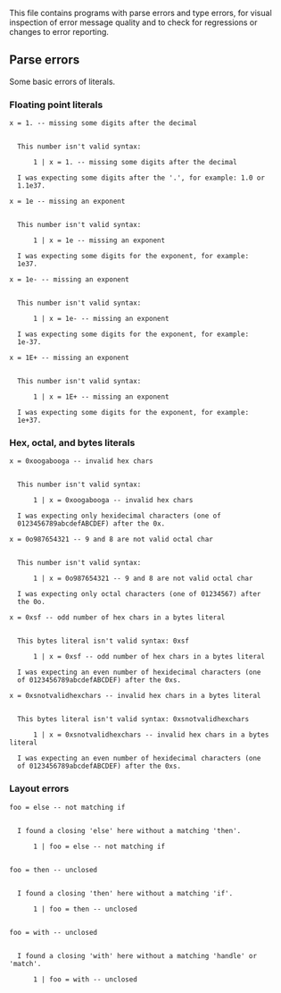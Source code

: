 
This file contains programs with parse errors and type errors, for visual inspection of error message quality and to check for regressions or changes to error reporting.

## Parse errors

Some basic errors of literals.

### Floating point literals

```unison
x = 1. -- missing some digits after the decimal
```

```ucm

  This number isn't valid syntax: 
  
      1 | x = 1. -- missing some digits after the decimal
  
  I was expecting some digits after the '.', for example: 1.0 or
  1.1e37.

```
```unison
x = 1e -- missing an exponent
```

```ucm

  This number isn't valid syntax: 
  
      1 | x = 1e -- missing an exponent
  
  I was expecting some digits for the exponent, for example:
  1e37.

```
```unison
x = 1e- -- missing an exponent
```

```ucm

  This number isn't valid syntax: 
  
      1 | x = 1e- -- missing an exponent
  
  I was expecting some digits for the exponent, for example:
  1e-37.

```
```unison
x = 1E+ -- missing an exponent
```

```ucm

  This number isn't valid syntax: 
  
      1 | x = 1E+ -- missing an exponent
  
  I was expecting some digits for the exponent, for example:
  1e+37.

```
### Hex, octal, and bytes literals

```unison
x = 0xoogabooga -- invalid hex chars
```

```ucm

  This number isn't valid syntax: 
  
      1 | x = 0xoogabooga -- invalid hex chars
  
  I was expecting only hexidecimal characters (one of
  0123456789abcdefABCDEF) after the 0x.

```
```unison
x = 0o987654321 -- 9 and 8 are not valid octal char
```

```ucm

  This number isn't valid syntax: 
  
      1 | x = 0o987654321 -- 9 and 8 are not valid octal char
  
  I was expecting only octal characters (one of 01234567) after
  the 0o.

```
```unison
x = 0xsf -- odd number of hex chars in a bytes literal
```

```ucm

  This bytes literal isn't valid syntax: 0xsf
  
      1 | x = 0xsf -- odd number of hex chars in a bytes literal
  
  I was expecting an even number of hexidecimal characters (one
  of 0123456789abcdefABCDEF) after the 0xs.

```
```unison
x = 0xsnotvalidhexchars -- invalid hex chars in a bytes literal
```

```ucm

  This bytes literal isn't valid syntax: 0xsnotvalidhexchars
  
      1 | x = 0xsnotvalidhexchars -- invalid hex chars in a bytes literal
  
  I was expecting an even number of hexidecimal characters (one
  of 0123456789abcdefABCDEF) after the 0xs.

```
### Layout errors

```unison
foo = else -- not matching if
```

```ucm

  I found a closing 'else' here without a matching 'then'.
  
      1 | foo = else -- not matching if
  

```
```unison
foo = then -- unclosed
```

```ucm

  I found a closing 'then' here without a matching 'if'.
  
      1 | foo = then -- unclosed
  

```
```unison
foo = with -- unclosed
```

```ucm

  I found a closing 'with' here without a matching 'handle' or 'match'.
  
      1 | foo = with -- unclosed
  

```
